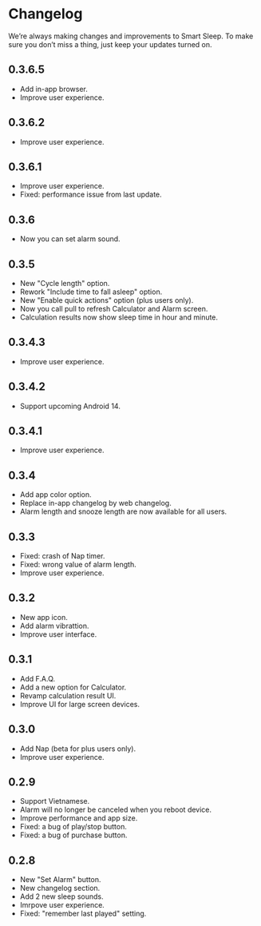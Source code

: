 # Changelog
We’re always making changes and improvements to Smart Sleep. To make sure you don’t miss a thing, just keep your updates turned on.

## 0.3.6.5
- Add in-app browser.
- Improve user experience.

## 0.3.6.2
- Improve user experience.

## 0.3.6.1
- Improve user experience.
- Fixed: performance issue from last update.

## 0.3.6
- Now you can set alarm sound.

## 0.3.5
- New "Cycle length" option.
- Rework "Include time to fall asleep" option.
- New "Enable quick actions" option (plus users only).
- Now you call pull to refresh Calculator and Alarm screen.
- Calculation results now show sleep time in hour and minute.

## 0.3.4.3
- Improve user experience.

## 0.3.4.2
- Support upcoming Android 14.

## 0.3.4.1
- Improve user experience.

## 0.3.4
- Add app color option.
- Replace in-app changelog by web changelog.
- Alarm length and snooze length are now available for all users.

## 0.3.3
- Fixed: crash of Nap timer.
- Fixed: wrong value of alarm length.
- Improve user experience.

## 0.3.2
- New app icon.
- Add alarm vibrattion.
- Improve user interface.

## 0.3.1
- Add F.A.Q.
- Add a new option for Calculator.
- Revamp calculation result UI.
- Improve UI for large screen devices.

## 0.3.0
- Add Nap (beta for plus users only).
- Improve user experience.

## 0.2.9
- Support Vietnamese.
- Alarm will no longer be canceled when you reboot device.
- Improve performance and app size.
- Fixed: a bug of play/stop button.
- Fixed: a bug of purchase button.

## 0.2.8
- New "Set Alarm" button.
- New changelog section.
- Add 2 new sleep sounds.
- Imrpove user experience.
- Fixed: "remember last played" setting.

